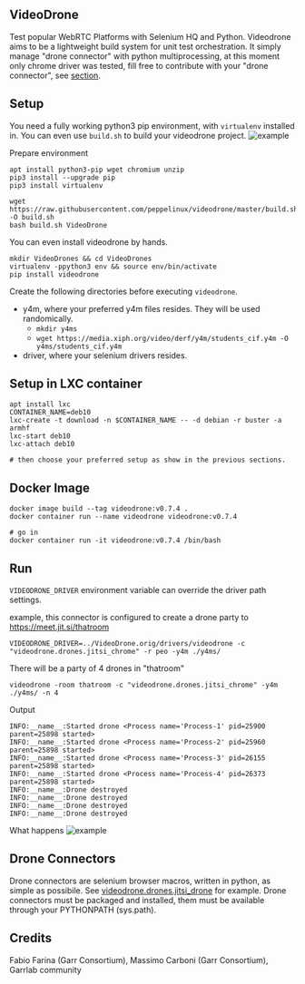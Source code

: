 VideoDrone
----------

Test popular WebRTC Platforms with Selenium HQ and Python.
Videodrone aims to be a lightweight build system for unit test orchestration.
It simply manage "drone connector" with python multiprocessing, 
at this moment only chrome driver was tested, 
fill free to contribute with your "drone connector", see [section](#drone-connectors).


Setup
-----

You need a fully working python3 pip environment, with `virtualenv` installed in.
You can even use `build.sh` to build your videodrone project.
![example](gallery/videodrone_autobuild.3-min.gif)


Prepare environment
````
apt install python3-pip wget chromium unzip
pip3 install --upgrade pip
pip3 install virtualenv

wget https://raw.githubusercontent.com/peppelinux/videodrone/master/build.sh -O build.sh
bash build.sh VideoDrone
````

You can even install videodrone by hands.

````
mkdir VideoDrones && cd VideoDrones
virtualenv -ppython3 env && source env/bin/activate
pip install videodrone
````

Create the following directories before executing `videodrone`.

- y4m, where your preferred y4m files resides. They will be used randomically.
  - `mkdir y4ms`
  - `wget https://media.xiph.org/video/derf/y4m/students_cif.y4m -O y4ms/students_cif.y4m`
- driver, where your selenium drivers resides.


Setup in LXC container
----------------------

````
apt install lxc
CONTAINER_NAME=deb10
lxc-create -t download -n $CONTAINER_NAME -- -d debian -r buster -a armhf
lxc-start deb10
lxc-attach deb10

# then choose your preferred setup as show in the previous sections.
````

Docker Image
------------

````
docker image build --tag videodrone:v0.7.4 .
docker container run --name videodrone videodrone:v0.7.4

# go in
docker container run -it videodrone:v0.7.4 /bin/bash
````

Run
---

`VIDEODRONE_DRIVER` environment variable can override the driver path settings.

example, this connector is configured to create a drone party to https://meet.jit.si/thatroom
````
VIDEODRONE_DRIVER=../VideoDrone.orig/drivers/videodrone -c "videodrone.drones.jitsi_chrome" -r peo -y4m ./y4ms/
````

There will be a party of 4 drones in "thatroom"
````
videodrone -room thatroom -c "videodrone.drones.jitsi_chrome" -y4m ./y4ms/ -n 4
````

Output
````
INFO:__name__:Started drone <Process name='Process-1' pid=25900 parent=25898 started>
INFO:__name__:Started drone <Process name='Process-2' pid=25960 parent=25898 started>
INFO:__name__:Started drone <Process name='Process-3' pid=26155 parent=25898 started>
INFO:__name__:Started drone <Process name='Process-4' pid=26373 parent=25898 started>
INFO:__name__:Drone destroyed
INFO:__name__:Drone destroyed
INFO:__name__:Drone destroyed
INFO:__name__:Drone destroyed
````

What happens
![example](gallery/1.png)


Drone Connectors
----------------

Drone connectors are selenium browser macros, written in python, as simple as possibile.
See [videodrone.drones.jitsi_drone](src/videodrone/drones/jitsi_chrome.py) for example.
Drone connectors must be packaged and installed, them must be available through your PYTHONPATH (sys.path).


Credits
-------

Fabio Farina (Garr Consortium), Massimo Carboni (Garr Consortium), Garrlab community
